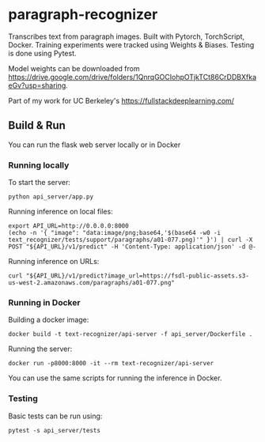 # paragraph-recognizer
Transcribes text from paragraph images. Built with Pytorch, TorchScript, Docker. Training experiments were tracked using Weights & Biases. Testing is done using Pytest.

Model weights can be downloaded from https://drive.google.com/drive/folders/1QnrqGOCIohpOTjkTCt86CrDDBXfkaeGv?usp=sharing. 

Part of my work for UC Berkeley's https://fullstackdeeplearning.com/

## Build & Run
You can run the flask web server locally or in Docker
### Running locally
To start the server:
```
python api_server/app.py
```
Running inference on local files:
```
export API_URL=http://0.0.0.0:8000
(echo -n '{ "image": "data:image/png;base64,'$(base64 -w0 -i text_recognizer/tests/support/paragraphs/a01-077.png)'" }') | curl -X POST "${API_URL}/v1/predict" -H 'Content-Type: application/json' -d @-
```
Running inference on URLs:
```
curl "${API_URL}/v1/predict?image_url=https://fsdl-public-assets.s3-us-west-2.amazonaws.com/paragraphs/a01-077.png"
```
### Running in Docker
Building a docker image:
```
docker build -t text-recognizer/api-server -f api_server/Dockerfile .
```
Running the server:
```
docker run -p8000:8000 -it --rm text-recognizer/api-server
```
You can use the same scripts for running the inference in Docker.

### Testing
Basic tests can be run using:
```
pytest -s api_server/tests
```
